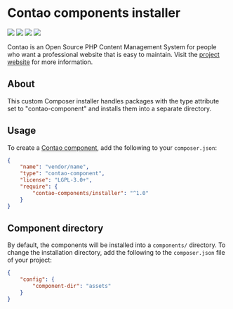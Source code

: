 Contao components installer
===========================

[![](https://img.shields.io/travis/contao-components/installer/master.svg?style=flat-square)](https://travis-ci.org/contao-components/installer/)
[![](https://img.shields.io/coveralls/contao-components/installer/master.svg?style=flat-square)](https://coveralls.io/github/contao-components/installer)
[![](https://img.shields.io/packagist/v/contao-components/installer.svg?style=flat-square)](https://packagist.org/packages/contao-components/installer)
[![](https://img.shields.io/packagist/dt/contao-components/installer.svg?style=flat-square)](https://packagist.org/packages/contao-components/installer)

Contao is an Open Source PHP Content Management System for people who want a
professional website that is easy to maintain. Visit the [project website][1]
for more information.


About
-----

This custom Composer installer handles packages with the type attribute set to
"contao-component" and installs them into a separate directory.


Usage
-----

To create a [Contao component][2], add the following to your `composer.json`:

```json
{
    "name": "vendor/name",
    "type": "contao-component",
    "license": "LGPL-3.0+",
    "require": {
        "contao-components/installer": "^1.0"
    }
}
```


Component directory
-------------------

By default, the components will be installed into a `components/` directory.
To change the installation directory, add the following to the `composer.json`
file of your project:

```json
{
    "config": {
        "component-dir": "assets"
    }
}
```


[1]: https://contao.org
[2]: https://github.com/contao/contao-components
